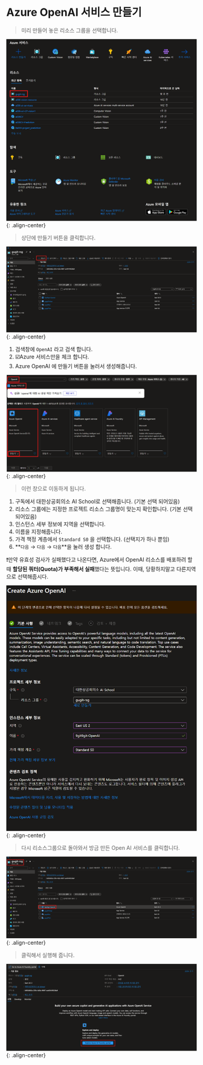 # Azure OpenAI 서비스 만들기

> 미리 만들어 놓은 리소스 그룹을 선택합니다.
> 

![image.png](./images/250402-azure-openai-service-setting-01.png){: .align-center}

> 상단에 만들기 버튼을 클릭합니다.
> 

![image.png](./images/250402-azure-openai-service-setting-02.png){: .align-center}

1. 검색창에 `OpenAI` 라고 검색 합니다.
2. ☑️Azure 서비스만을 체크 합니다.
3. Azure OpenAI 에 만들기 버튼을 눌러서 생성해줍니다.

![image.png](./images/250402-azure-openai-service-setting-03.png){: .align-center}

> 이런 창으로 이동하게 됩니다.
> 
1. 구독에서 대한상공회의소 AI School로 선택해줍니다. (기본 선택 되어있음)
2. 리소스 그룹에는 지정한 프로젝트 리소스 그룹명이 맞는지 확인합니다.  (기본 선택 되어있음)
3. 인스턴스 세부 정보에 지역을 선택합니다. 
4. 이름을 지정해줍니다. 
5. 가격 책정 계층에서 `Standard S0` 을 선택합니다. (선택지가 하나 뿐임)
6. **`다음` → `다음` → `다음`**을 눌러 생성 합니다.

❗만약 유효성 검사가 실패했다고 나온다면, Azure에서 OpenAI 리소스를 배포하려 할 때 **할당된 쿼터(Quota)가 부족해서 실패**했다는 뜻입니다. 이때, 당황하지말고 다른지역으로 선택해줍시다.

![스크린샷 2025-04-02 204730.png](./images/250402-azure-openai-service-setting-04.png){: .align-center}

> 다시 리소스그룹으로 돌아와서 방금 만든 Open AI 서비스를 클릭합니다.
> 

![image.png](./images/250402-azure-openai-service-setting-05.png){: .align-center}

> 클릭해서 실행해 줍니다.
> 

![image.png](./images/250402-azure-openai-service-setting-06.png){: .align-center}